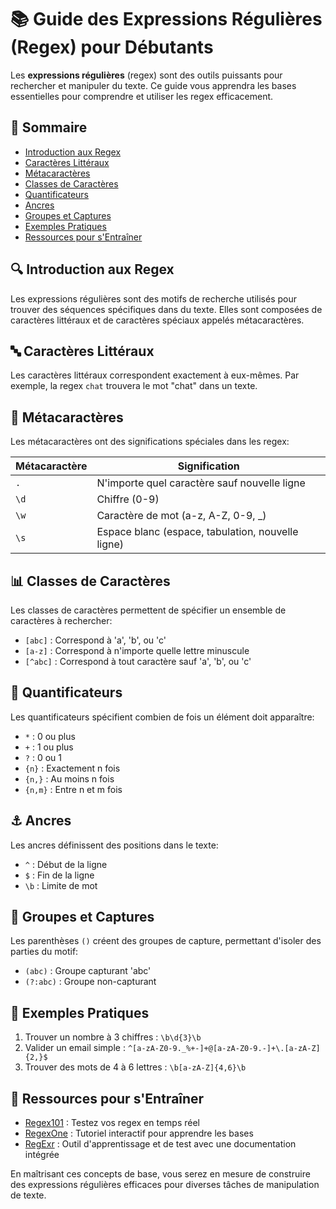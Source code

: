 # 📚 Guide des Expressions Régulières (Regex) pour Débutants

Les **expressions régulières** (regex) sont des outils puissants pour rechercher et manipuler du texte. Ce guide vous apprendra les bases essentielles pour comprendre et utiliser les regex efficacement.

## 🌟 Sommaire

- [Introduction aux Regex](#introduction-aux-regex)
- [Caractères Littéraux](#caractères-littéraux)
- [Métacaractères](#métacaractères)
- [Classes de Caractères](#classes-de-caractères)
- [Quantificateurs](#quantificateurs)
- [Ancres](#ancres)
- [Groupes et Captures](#groupes-et-captures)
- [Exemples Pratiques](#exemples-pratiques)
- [Ressources pour s'Entraîner](#ressources-pour-sentraîner)

## 🔍 Introduction aux Regex

Les expressions régulières sont des motifs de recherche utilisés pour trouver des séquences spécifiques dans du texte. Elles sont composées de caractères littéraux et de caractères spéciaux appelés métacaractères.

## 🔤 Caractères Littéraux

Les caractères littéraux correspondent exactement à eux-mêmes. Par exemple, la regex `chat` trouvera le mot "chat" dans un texte.

## 🔣 Métacaractères

Les métacaractères ont des significations spéciales dans les regex:

| Métacaractère | Signification |
|---------------|---------------|
| `.`           | N'importe quel caractère sauf nouvelle ligne |
| `\d`          | Chiffre (0-9) |
| `\w`          | Caractère de mot (a-z, A-Z, 0-9, _) |
| `\s`          | Espace blanc (espace, tabulation, nouvelle ligne) |

## 📊 Classes de Caractères

Les classes de caractères permettent de spécifier un ensemble de caractères à rechercher:

- `[abc]` : Correspond à 'a', 'b', ou 'c'
- `[a-z]` : Correspond à n'importe quelle lettre minuscule
- `[^abc]` : Correspond à tout caractère sauf 'a', 'b', ou 'c'

## 🔢 Quantificateurs

Les quantificateurs spécifient combien de fois un élément doit apparaître:

- `*` : 0 ou plus
- `+` : 1 ou plus
- `?` : 0 ou 1
- `{n}` : Exactement n fois
- `{n,}` : Au moins n fois
- `{n,m}` : Entre n et m fois

## ⚓ Ancres

Les ancres définissent des positions dans le texte:

- `^` : Début de la ligne
- `$` : Fin de la ligne
- `\b` : Limite de mot

## 🎯 Groupes et Captures

Les parenthèses `()` créent des groupes de capture, permettant d'isoler des parties du motif:

- `(abc)` : Groupe capturant 'abc'
- `(?:abc)` : Groupe non-capturant

## 📌 Exemples Pratiques

1. Trouver un nombre à 3 chiffres : `\b\d{3}\b`
2. Valider un email simple : `^[a-zA-Z0-9._%+-]+@[a-zA-Z0-9.-]+\.[a-zA-Z]{2,}$`
3. Trouver des mots de 4 à 6 lettres : `\b[a-zA-Z]{4,6}\b`

## 🧰 Ressources pour s'Entraîner

- [Regex101](https://regex101.com/) : Testez vos regex en temps réel
- [RegexOne](https://regexone.com/) : Tutoriel interactif pour apprendre les bases
- [RegExr](https://regexr.com/) : Outil d'apprentissage et de test avec une documentation intégrée

En maîtrisant ces concepts de base, vous serez en mesure de construire des expressions régulières efficaces pour diverses tâches de manipulation de texte.
